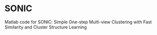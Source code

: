 # SONIC
Matlab code for SONIC: Simple One-step Multi-view Clustering with Fast Similarity and Cluster Structure Learning
